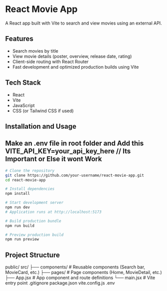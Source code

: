# React Movie App

A React app built with Vite to search and view movies using an external API.

## Features

- Search movies by title
- View movie details (poster, overview, release date, rating)
- Client-side routing with React Router
- Fast development and optimized production builds using Vite

## Tech Stack

- React
- Vite
- JavaScript
- CSS (or Tailwind CSS if used)

## Installation and Usage
## Make an .env file in root folder and Add this VITE_API_KEY=your_api_key_here // Its Important or Else it wont Work

```bash
# Clone the repository
git clone https://github.com/your-username/react-movie-app.git
cd react-movie-app

# Install dependencies
npm install

# Start development server
npm run dev
# Application runs at http://localhost:5173

# Build production bundle
npm run build

# Preview production build
npm run preview

```

## Project Structure
public/
src/
├── components/   # Reusable components (Search bar, MovieCard, etc.)
├── pages/        # Page components (Home, MovieDetail, etc.)
├── App.jsx       # App component and route definitions
└── main.jsx      # Vite entry point
.gitignore
package.json
vite.config.js
.env
